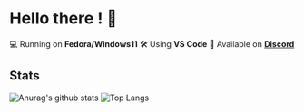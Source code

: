 # Hello there ! 👋

💻 Running on **Fedora/Windows11**
🛠️ Using **VS Code**
💬 Available on **[Discord](http://discord.com/users/1087664832863547493)**

## Stats
![Anurag's github stats](https://github-readme-stats.vercel.app/api?username=firminsurgithub&show_icons=true&count_private=true&bg_color=ffffff,F9F9F9)
![Top Langs](https://github-readme-stats.vercel.app/api/top-langs/?username=firminsurgithub)
